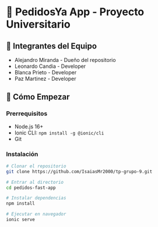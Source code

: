 # 🍕 PedidosYa App - Proyecto Universitario

## 👥 Integrantes del Equipo
- Alejandro Miranda - Dueño del repositorio
- Leonardo Candia - Developer
- Blanca Prieto - Developer  
- Paz Martinez - Developer

## 🚀 Cómo Empezar

### Prerrequisitos
- Node.js 16+
- Ionic CLI: `npm install -g @ionic/cli`
- Git

### Instalación
```bash
# Clonar el repositorio
git clone https://github.com/IsaiasMr2000/tp-grupo-9.git

# Entrar al directorio
cd pedidos-fast-app

# Instalar dependencias
npm install

# Ejecutar en navegador
ionic serve